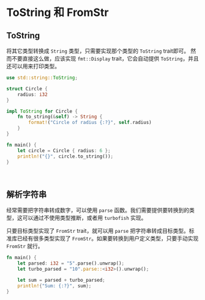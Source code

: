 # ToString 和 FromStr

## ToString

将其它类型转换成 `String` 类型，只需要实现那个类型的 `ToString` trait即可。 然而不要直接这么做，应该实现 `fmt::Display` trait，它会自动提供 `ToString`，并且还可以用来打印类型。

```rust
use std::string::ToString;

struct Circle {
    radius: i32
}

impl ToString for Circle {
    fn to_string(&self) -> String {
        format!("Circle of radius {:?}", self.radius)
    }
}

fn main() {
    let circle = Circle { radius: 6 };
    println!("{}", circle.to_string());
}
```

&nbsp;

## 解析字符串

经常需要把字符串转成数字，可以使用 `parse` 函数。我们需要提供要转换到的类型，这可以通过不使用类型推断，或者用 `turbofish` 实现。

只要目标类型实现了 `FromStr` trait，就可以用 `parse` 把字符串转成目标类型。标准库已经有很多类型实现了 `FromStr`。如果要转换到用户定义类型，只要手动实现 `FromStr` 就行。

```rust
fn main() {
    let parsed: i32 = "5".parse().unwrap();
    let turbo_parsed = "10".parse::<i32>().unwrap();

    let sum = parsed + turbo_parsed;
    println!{"Sum: {:?}", sum};
}
```
